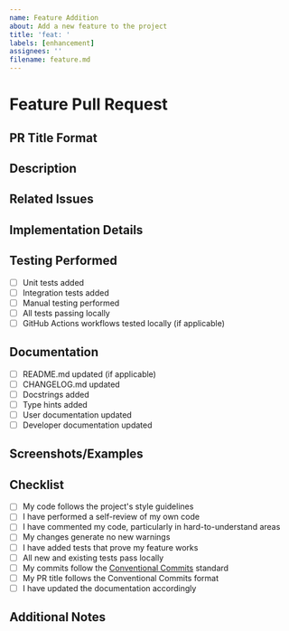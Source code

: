 ```yaml
---
name: Feature Addition
about: Add a new feature to the project
title: 'feat: '
labels: [enhancement]
assignees: ''
filename: feature.md
---
```


# Feature Pull Request

## PR Title Format

<!--
IMPORTANT: Your PR title should follow the Conventional Commit format:
feat(<optional scope>): <description>

Examples:
- feat(cli): add new validation command
- feat(core): implement incremental conversion
- feat: add support for environment variables
-->

## Description

<!-- Provide a clear and concise description of the new feature -->

<!-- Explain the problem this feature solves -->

## Related Issues

<!-- Link to any related issues this PR addresses -->

<!-- Example: Closes #123 -->

## Implementation Details

<!-- Provide a brief overview of how you implemented the feature -->

<!-- Highlight any important design decisions you made -->

## Testing Performed

<!-- Describe the tests you ran to verify your changes -->

<!-- Include relevant details for your test configuration -->

- [ ] Unit tests added
- [ ] Integration tests added
- [ ] Manual testing performed
- [ ] All tests passing locally
- [ ] GitHub Actions workflows tested locally (if applicable)

## Documentation

<!-- Put an x in the boxes that apply -->

- [ ] README.md updated (if applicable)
- [ ] CHANGELOG.md updated
- [ ] Docstrings added
- [ ] Type hints added
- [ ] User documentation updated
- [ ] Developer documentation updated

## Screenshots/Examples

<!-- If applicable, add screenshots or code examples to demonstrate the feature -->

## Checklist

<!-- Put an x in the boxes that apply -->

- [ ] My code follows the project's style guidelines
- [ ] I have performed a self-review of my own code
- [ ] I have commented my code, particularly in hard-to-understand areas
- [ ] My changes generate no new warnings
- [ ] I have added tests that prove my feature works
- [ ] All new and existing tests pass locally
- [ ] My commits follow the [Conventional Commits](https://www.conventionalcommits.org/) standard
- [ ] My PR title follows the Conventional Commits format
- [ ] I have updated the documentation accordingly

## Additional Notes

<!-- Add any other context about the feature here -->

